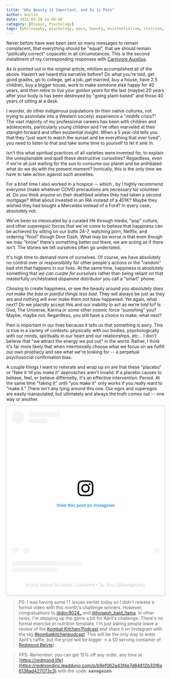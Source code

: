 ```yaml
---
title: "Why Beauty is Important, and So is Pain"
author: Austin
date: 2021-03-28 14:00:00
category: [Essays, Psychology]
tags: [philosophy, psychology, pain, beauty, existentialism, stoicism, sunday news]
---
```


Never before have wee been sent so many messages to remain complacent, that everything should be "equal", that we should remain "politcally correct" copacetic in all circumstances.  This is the second installment of my corresponding responses with [Carnivore Aurelius](https://carnivoreaurelius.com/why-beauty-is-important/).  

As is pointed out in the original article, nihilism accomplished all of the above.  Haven't we heard this narrative before?  Do what you're told, get good grades, go to college, get a job, get married, buy a house, have 2.5 children, buy a bigger house, work to make someone else happy for 40 years, and then retire to *live your golden years* for the last (maybe) 20 years after your body is has been destroyed by "going plant-based" and those 40 years of sitting at a desk.

I wonder, do other indigenous populations (in their native cultures, not trying to assimilate into a Western society) experience a "midlife crisis?"  The vast majority of my professional careers has been with children and adolescents, particularly young children and I've often marveled at their staright-forward and often existential insight.  When a 5 year-old tells you that they "just want to watch the sunset and be everything that ever lived"; you need to listen to that and take some time to yourself to let it sink in.

Isn't this what spiritual practices of all varieties were invented for, to explain the unexplainable and quell these destructive curiosities?  Regardless, even if we're all just waiting for the sun to consume our planet and be anihiliated what do we do with the present moment?  Ironically, this is the only time we have to take action against such anxieties.

For a brief time I also worked in a hospice -- which , by I highly recommend everyone (make whatever COVID precautions are necessary to) volunteer at.  Do you think anyone on their deathbed wishes they had taken a second mortgage?  What about invested in an IRA instead of a 401K?  Maybe they wished they had bought a Mercedes instead of a Ford?  In every case, absolutely not.

We've been so intoxicated by a curated life through media, "pop" culture, and other superegoic forces that we've come to believe that happiness can be achieved by sitting on our butts 24-7, watching porn, Netflix, and ordering "food" though Door Dash.  What may be  worse is that even though we may "know" there's something better out there, we are acting as if there isn't.  The stories we tell ourselves often go underrated.

It's high time to demand more of ourselves.  Of course, we have absolutely no control over or responsibility for other people's actions or the "random" bad shit that happens in our lives.  At the same time, happiness is absolutely something that *we can curate for ourselves* rather than being reliant on that masterfully orchestrated dopamine distributor you call a "smart" phone.

Chosing to create happiness, or see the beauty around you absolutely *does not make the bad or painful things less bad.*  They will always be just as they are and nothing will ever make them not have happened.  Yet again, what next?  Do we placidly accept this and our inability to act as we're told to?  Is God, The Universe, Karma or some other cosmic force "punishing" you?  Maybe, maybe not.  Regardless, you still have a choice to make; what next?

Pain is important in our lives because it tells us that something is awry.  This is true in a variety of contexts: physically with our bodies, psychologically with our minds, spiritually in our heart and our relationships, etc...  I don't believe that "we attract the energy we put out" in the world.  Rather, I think it's far more likely that when intentionally choose what we focus on we fulfill our own prophecy and see what we're looking for -- a perpetual psychosocial confirmation bias.

A couple things I want to reiterate and wrap up on are that these "placebo" or "fake it 'til you make it" approaches aren't invalid.  If a placebo causes to behave, feel, or believe differnetly, it's an effective intervention.  Period.  At the same time "faking it" until "you make it" only works if you really want to "make it."  There isn't any lying around this one.   Our egos and superegos are easily manipulated, but ultimately and always the truth comes out -- one way or another.

<blockquote class="instagram-media" data-instgrm-captioned data-instgrm-permalink="https://www.instagram.com/p/CGc8ZAZllwo/?utm_source=ig_embed&amp;utm_campaign=loading" data-instgrm-version="13" style=" background:#FFF; border:0; border-radius:3px; box-shadow:0 0 1px 0 rgba(0,0,0,0.5),0 1px 10px 0 rgba(0,0,0,0.15); margin: 1px; max-width:540px; min-width:326px; padding:0; width:99.375%; width:-webkit-calc(100% - 2px); width:calc(100% - 2px);"><div style="padding:16px;"> <a href="https://www.instagram.com/p/CGc8ZAZllwo/?utm_source=ig_embed&amp;utm_campaign=loading" style=" background:#FFFFFF; line-height:0; padding:0 0; text-align:center; text-decoration:none; width:100%;" target="_blank"> <div style=" display: flex; flex-direction: row; align-items: center;"> <div style="background-color: #F4F4F4; border-radius: 50%; flex-grow: 0; height: 40px; margin-right: 14px; width: 40px;"></div> <div style="display: flex; flex-direction: column; flex-grow: 1; justify-content: center;"> <div style=" background-color: #F4F4F4; border-radius: 4px; flex-grow: 0; height: 14px; margin-bottom: 6px; width: 100px;"></div> <div style=" background-color: #F4F4F4; border-radius: 4px; flex-grow: 0; height: 14px; width: 60px;"></div></div></div><div style="padding: 19% 0;"></div> <div style="display:block; height:50px; margin:0 auto 12px; width:50px;"><svg width="50px" height="50px" viewBox="0 0 60 60" version="1.1" xmlns="https://www.w3.org/2000/svg" xmlns:xlink="https://www.w3.org/1999/xlink"><g stroke="none" stroke-width="1" fill="none" fill-rule="evenodd"><g transform="translate(-511.000000, -20.000000)" fill="#000000"><g><path d="M556.869,30.41 C554.814,30.41 553.148,32.076 553.148,34.131 C553.148,36.186 554.814,37.852 556.869,37.852 C558.924,37.852 560.59,36.186 560.59,34.131 C560.59,32.076 558.924,30.41 556.869,30.41 M541,60.657 C535.114,60.657 530.342,55.887 530.342,50 C530.342,44.114 535.114,39.342 541,39.342 C546.887,39.342 551.658,44.114 551.658,50 C551.658,55.887 546.887,60.657 541,60.657 M541,33.886 C532.1,33.886 524.886,41.1 524.886,50 C524.886,58.899 532.1,66.113 541,66.113 C549.9,66.113 557.115,58.899 557.115,50 C557.115,41.1 549.9,33.886 541,33.886 M565.378,62.101 C565.244,65.022 564.756,66.606 564.346,67.663 C563.803,69.06 563.154,70.057 562.106,71.106 C561.058,72.155 560.06,72.803 558.662,73.347 C557.607,73.757 556.021,74.244 553.102,74.378 C549.944,74.521 548.997,74.552 541,74.552 C533.003,74.552 532.056,74.521 528.898,74.378 C525.979,74.244 524.393,73.757 523.338,73.347 C521.94,72.803 520.942,72.155 519.894,71.106 C518.846,70.057 518.197,69.06 517.654,67.663 C517.244,66.606 516.755,65.022 516.623,62.101 C516.479,58.943 516.448,57.996 516.448,50 C516.448,42.003 516.479,41.056 516.623,37.899 C516.755,34.978 517.244,33.391 517.654,32.338 C518.197,30.938 518.846,29.942 519.894,28.894 C520.942,27.846 521.94,27.196 523.338,26.654 C524.393,26.244 525.979,25.756 528.898,25.623 C532.057,25.479 533.004,25.448 541,25.448 C548.997,25.448 549.943,25.479 553.102,25.623 C556.021,25.756 557.607,26.244 558.662,26.654 C560.06,27.196 561.058,27.846 562.106,28.894 C563.154,29.942 563.803,30.938 564.346,32.338 C564.756,33.391 565.244,34.978 565.378,37.899 C565.522,41.056 565.552,42.003 565.552,50 C565.552,57.996 565.522,58.943 565.378,62.101 M570.82,37.631 C570.674,34.438 570.167,32.258 569.425,30.349 C568.659,28.377 567.633,26.702 565.965,25.035 C564.297,23.368 562.623,22.342 560.652,21.575 C558.743,20.834 556.562,20.326 553.369,20.18 C550.169,20.033 549.148,20 541,20 C532.853,20 531.831,20.033 528.631,20.18 C525.438,20.326 523.257,20.834 521.349,21.575 C519.376,22.342 517.703,23.368 516.035,25.035 C514.368,26.702 513.342,28.377 512.574,30.349 C511.834,32.258 511.326,34.438 511.181,37.631 C511.035,40.831 511,41.851 511,50 C511,58.147 511.035,59.17 511.181,62.369 C511.326,65.562 511.834,67.743 512.574,69.651 C513.342,71.625 514.368,73.296 516.035,74.965 C517.703,76.634 519.376,77.658 521.349,78.425 C523.257,79.167 525.438,79.673 528.631,79.82 C531.831,79.965 532.853,80.001 541,80.001 C549.148,80.001 550.169,79.965 553.369,79.82 C556.562,79.673 558.743,79.167 560.652,78.425 C562.623,77.658 564.297,76.634 565.965,74.965 C567.633,73.296 568.659,71.625 569.425,69.651 C570.167,67.743 570.674,65.562 570.82,62.369 C570.966,59.17 571,58.147 571,50 C571,41.851 570.966,40.831 570.82,37.631"></path></g></g></g></svg></div><div style="padding-top: 8px;"> <div style=" color:#3897f0; font-family:Arial,sans-serif; font-size:14px; font-style:normal; font-weight:550; line-height:18px;"> View this post on Instagram</div></div><div style="padding: 12.5% 0;"></div> <div style="display: flex; flex-direction: row; margin-bottom: 14px; align-items: center;"><div> <div style="background-color: #F4F4F4; border-radius: 50%; height: 12.5px; width: 12.5px; transform: translateX(0px) translateY(7px);"></div> <div style="background-color: #F4F4F4; height: 12.5px; transform: rotate(-45deg) translateX(3px) translateY(1px); width: 12.5px; flex-grow: 0; margin-right: 14px; margin-left: 2px;"></div> <div style="background-color: #F4F4F4; border-radius: 50%; height: 12.5px; width: 12.5px; transform: translateX(9px) translateY(-18px);"></div></div><div style="margin-left: 8px;"> <div style=" background-color: #F4F4F4; border-radius: 50%; flex-grow: 0; height: 20px; width: 20px;"></div> <div style=" width: 0; height: 0; border-top: 2px solid transparent; border-left: 6px solid #f4f4f4; border-bottom: 2px solid transparent; transform: translateX(16px) translateY(-4px) rotate(30deg)"></div></div><div style="margin-left: auto;"> <div style=" width: 0px; border-top: 8px solid #F4F4F4; border-right: 8px solid transparent; transform: translateY(16px);"></div> <div style=" background-color: #F4F4F4; flex-grow: 0; height: 12px; width: 16px; transform: translateY(-4px);"></div> <div style=" width: 0; height: 0; border-top: 8px solid #F4F4F4; border-left: 8px solid transparent; transform: translateY(-4px) translateX(8px);"></div></div></div> <div style="display: flex; flex-direction: column; flex-grow: 1; justify-content: center; margin-bottom: 24px;"> <div style=" background-color: #F4F4F4; border-radius: 4px; flex-grow: 0; height: 14px; margin-bottom: 6px; width: 224px;"></div> <div style=" background-color: #F4F4F4; border-radius: 4px; flex-grow: 0; height: 14px; width: 144px;"></div></div></a><p style=" color:#c9c8cd; font-family:Arial,sans-serif; font-size:14px; line-height:17px; margin-bottom:0; margin-top:8px; overflow:hidden; padding:8px 0 7px; text-align:center; text-overflow:ellipsis; white-space:nowrap;"><a href="https://www.instagram.com/p/CGc8ZAZllwo/?utm_source=ig_embed&amp;utm_campaign=loading" style=" color:#c9c8cd; font-family:Arial,sans-serif; font-size:14px; font-style:normal; font-weight:normal; line-height:17px; text-decoration:none;" target="_blank">A post shared by Austin | Carnivore • Jiu Jitsu (@savagezen)</a></p></div></blockquote> <script async src="//www.instagram.com/embed.js"></script>

> PS:  I was having some IT issues earlier today so I didn't release a formal video with this month's challenge winners.  However, congratuations to [@doc9024_](https://instagram.com/doc9024_) and [@hoseph_bald_llama](https://instagram.com/hoseph_bald_llama).  In other news, I'm stepping up the game a bit for April's challenge.  There's no formal exercise or nutrition template, I'm just asking people leave a review of the [Kombat Kitchen Podcast](https://anchor.fm/kombatkitchen) and share it on Instagram with the tag [#kombatkitchenpodcast](https://www.instagram.com/explore/tags/kombatkitchenpodcast/).  This will be the only way to enter April's raffle, but the prize will be bigger -> a 50 serving container of [Redmond Relyte](https://shop.redmond.life/collections/re-lyte/products/re-lyte-electrolyte-mix-watermelon-lime)!

> PPS:  Remember, you can get 15% off any order, any time at [https://redmond.life](https://redmondinc.leaddyno.com/p/b9ef062a43f4e7d84812b32f6a6138ad427073c3) with the code: **savagezen**
